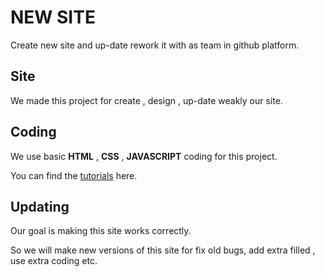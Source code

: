 # NEW SITE

Create new site and up-date rework it with as team in github platform.

## Site
We made this project for create , design , up-date weakly our site.


## Coding
We use basic **HTML** , **CSS** , **JAVASCRIPT** coding for this project.

You can find the [tutorials](https://www.w3schools.com/) here.


## Updating 
Our goal is making this site works correctly.

So we will make new versions of this site for fix old bugs, add extra filled , use extra coding etc.
